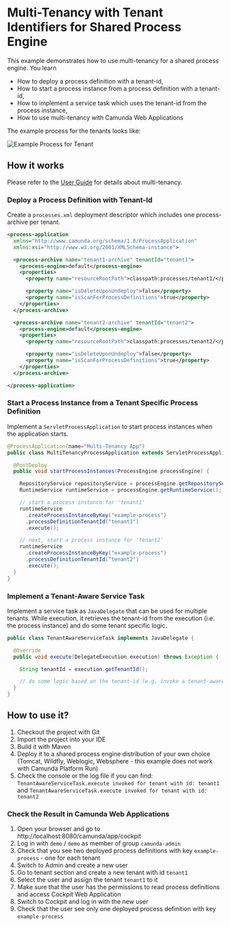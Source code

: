# Multi-Tenancy with Tenant Identifiers for Shared Process Engine

This example demonstrates how to use multi-tenancy for a shared process engine. You learn

* How to deploy a process definition with a tenant-id,
* How to start a process instance from a process definition with a tenant-id,
* How to implement a service task which uses the tenant-id from the process instance,
* How to use multi-tenancy with Camunda Web Applications

The example process for the tenants looks like:

![Example Process for Tenant](docs/process.png)

## How it works

Please refer to the [User Guide](http://docs.camunda.org/manual/7.16/user-guide/process-engine/multi-tenancy/) for details about multi-tenancy.

### Deploy a Process Definition with Tenant-Id

Create a `processes.xml` deployment descriptor which includes one process-archive per tenant.

``` xml
<process-application
  xmlns="http://www.camunda.org/schema/1.0/ProcessApplication"
  xmlns:xsi="http://www.w3.org/2001/XMLSchema-instance">

  <process-archive name="tenant1-archive" tenantId="tenant1">
    <process-engine>default</process-engine>
    <properties>
      <property name="resourceRootPath">classpath:processes/tenant1/</property>

      <property name="isDeleteUponUndeploy">false</property>
      <property name="isScanForProcessDefinitions">true</property>
    </properties>
  </process-archive>

  <process-archive name="tenant2-archive" tenantId="tenant2">
    <process-engine>default</process-engine>
    <properties>
      <property name="resourceRootPath">classpath:processes/tenant2/</property>

      <property name="isDeleteUponUndeploy">false</property>
      <property name="isScanForProcessDefinitions">true</property>
    </properties>
  </process-archive>

</process-application>
```

### Start a Process Instance from a Tenant Specific Process Definition

Implement a `ServletProcessApplication` to start process instances when the application starts.

``` java
@ProcessApplication(name="Multi-Tenancy App")
public class MultiTenancyProcessApplication extends ServletProcessApplication {

  @PostDeploy
  public void startProcessInstances(ProcessEngine processEngine) {

    RepositoryService repositoryService = processEngine.getRepositoryService();
    RuntimeService runtimeService = processEngine.getRuntimeService();

    // start a process instance for 'tenant1'
    runtimeService
      .createProcessInstanceByKey("example-process")
      .processDefinitionTenantId("tenant1")
      .execute();

    // next, start a process instance for 'tenant2'
    runtimeService
      .createProcessInstanceByKey("example-process")
      .processDefinitionTenantId("tenant2")
      .execute();
  }
}
```

### Implement a Tenant-Aware Service Task

Implement a service task as `JavaDelegate` that can be used for multiple tenants. While execution, it retrieves the tenant-id from the execution (i.e. the process instance) and do some tenant specific logic.  

``` java
public class TenantAwareServiceTask implements JavaDelegate {

  @Override
  public void execute(DelegateExecution execution) throws Exception {

    String tenantId = execution.getTenantId();

    // do some logic based on the tenant-id (e.g. invoke a tenant-aware service)
  }
}
```

## How to use it?

1. Checkout the project with Git
2. Import the project into your IDE
3. Build it with Maven
4. Deploy it to a shared process engine distribution of your own choice (Tomcat, Wildfly, Weblogic, Websphere - this example does not work with Camunda Platform Run)
5. Check the console or the log file if you can find: 
`TenantAwareServiceTask.execute invoked for tenant with id: tenant1` and
`TenantAwareServiceTask.execute invoked for tenant with id: tenant2`

### Check the Result in Camunda Web Applications

1. Open your browser and go to http://localhost:8080/camunda/app/cockpit
2. Log in with `demo` / `demo` as member of group `camunda-admin`
3. Check that you see two deployed process definitions with key `example-process` - one for each tenant
4. Switch to Admin and create a new user
5. Go to tenant section and create a new tenant with id `tenant1`
6. Select the user and assign the tenant `tenant1` to it
7. Make sure that the user has the permissions to read process definitions and access Cockpit Web Application
8. Switch to Cockpit and log in with the new user
9. Check that the user see only one deployed process definition with key `example-process`
